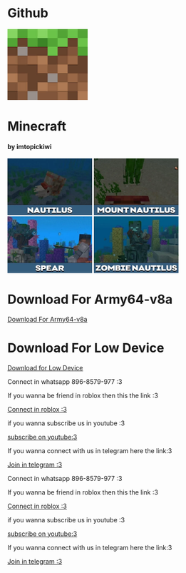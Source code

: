 <html>
<head>
  </style>
</head>
<body>
  <h1>Github</h1>
  <img src="images.jpg" width="180px" height="159px"> <h1>Minecraft</h1>
<h4>by imtopickiwi</h4>
<img src="siput.png" width="190px" > <img src="naik.png" width="190px" >
<img src="tombak.png" width="190px" > <img src="zombi.png" width="190px" >
<h1>Download For Army64-v8a</h1>
<a href="https://mcpedl.org/getfile/6333" download>Download For Army64-v8a</a>
<h1>Download For Low Device</h1>
<a href="https://mcpedl.org/getfile/6332" download>Download for Low Device</a>
<p>Connect in whatsapp 896-8579-977 :3</p>
<p>If you wanna be friend in roblox then this the link :3</p>
<a href="https://www.roblox.com/share?code=1db53eae1e69fe4780b57f19ae388f19&type=Profile&source=ProfileShare&stamp=1757743352086" download>Connect in roblox :3</a><p>if you wanna subscribe us in youtube :3</p>
<a href="https://youtube.com/@brutal_studio?feature=shared" download>subscribe on youtube:3</a><p>If you wanna connect with us in telegram here the link:3</p>
<a href="https://t.me/+jeNobnO7N2gzZGQ1"download>Join in telegram :3</a><p>Connect in whatsapp 896-8579-977 :3</p>
<p>If you wanna be friend in roblox then this the link :3</p>
<a href="https://www.roblox.com/share?code=1db53eae1e69fe4780b57f19ae388f19&type=Profile&source=ProfileShare&stamp=1757743352086" download>Connect in roblox :3</a><p>if you wanna subscribe us in youtube :3</p>
<a href="https://youtube.com/@topickiwi?si=VeJEwZLhAc7roxHP" download>subscribe on youtube:3</a><p>If you wanna connect with us in telegram here the link:3</p>
<a href="https://t.me/KIWIINFOSERVER" download>Join in telegram :3</a>
</body>
</html>

